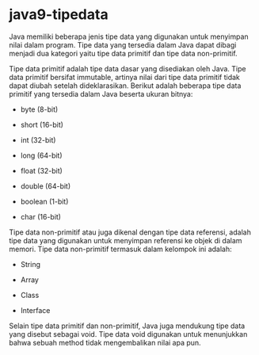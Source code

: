 # java9-tipedata

Java memiliki beberapa jenis tipe data yang digunakan untuk menyimpan nilai dalam program. Tipe data yang tersedia dalam Java dapat dibagi menjadi dua kategori yaitu tipe data primitif dan tipe data non-primitif.

Tipe data primitif adalah tipe data dasar yang disediakan oleh Java. Tipe data primitif bersifat immutable, artinya nilai dari tipe data primitif tidak dapat diubah setelah dideklarasikan. Berikut adalah beberapa tipe data primitif yang tersedia dalam Java beserta ukuran bitnya:

- byte (8-bit)

- short (16-bit)

- int (32-bit)

- long (64-bit)

- float (32-bit)

- double (64-bit)

- boolean (1-bit)

- char (16-bit)

Tipe data non-primitif atau juga dikenal dengan tipe data referensi, adalah tipe data yang digunakan untuk menyimpan referensi ke objek di dalam memori. Tipe data non-primitif termasuk dalam kelompok ini adalah:

- String

- Array

- Class

- Interface

Selain tipe data primitif dan non-primitif, Java juga mendukung tipe data yang disebut sebagai void. Tipe data void digunakan untuk menunjukkan bahwa sebuah method tidak mengembalikan nilai apa pun.
